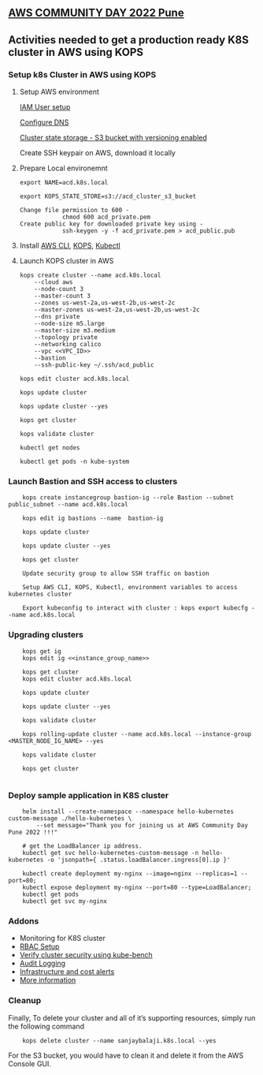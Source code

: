 ## [AWS COMMUNITY DAY 2022 Pune](https://acdpune.in/)

## Activities needed to get a production ready K8S cluster in AWS using KOPS


### Setup k8s Cluster in AWS using KOPS

1. Setup AWS environment 

    [IAM User setup](https://kops.sigs.k8s.io/getting_started/aws/#setup-iam-user)
    
    [Configure DNS](https://kops.sigs.k8s.io/getting_started/aws/#configure-dns)
    
    [Cluster state storage - S3 bucket with versioning enabled](https://kops.sigs.k8s.io/getting_started/aws/#cluster-state-storage)
    
    Create SSH keypair on AWS, download it locally
    



2. Prepare Local environemnt
    ```
    export NAME=acd.k8s.local
    
    export KOPS_STATE_STORE=s3://acd_cluster_s3_bucket

    Change file permission to 600 -
                chmod 600 acd_private.pem
    Create public key for downloaded private key using -
                ssh-keygen -y -f acd_private.pem > acd_public.pub
    
    ```



3. Install [AWS CLI](https://docs.aws.amazon.com/cli/latest/userguide/getting-started-install.html), [KOPS](https://kops.sigs.k8s.io/getting_started/install/), [Kubectl](https://kubernetes.io/docs/tasks/tools/#kubectl) 



4. Launch KOPS cluster in AWS
    ```
    kops create cluster --name acd.k8s.local 
        --cloud aws 
        --node-count 3 
        --master-count 3 
        --zones us-west-2a,us-west-2b,us-west-2c 
        --master-zones us-west-2a,us-west-2b,us-west-2c  
        --dns private 
        --node-size m5.large 
        --master-size m3.medium 
        --topology private 
        --networking calico 
        --vpc <<VPC_ID>>
        --bastion
        --ssh-public-key ~/.ssh/acd_public

    kops edit cluster acd.k8s.local

    kops update cluster

    kops update cluster --yes

    kops get cluster

    kops validate cluster

    kubectl get nodes

    kubectl get pods -n kube-system

    ```


### Launch Bastion and SSH access to clusters
```
    kops create instancegroup bastion-ig --role Bastion --subnet public_subnet --name acd.k8s.local

    kops edit ig bastions --name  bastion-ig

    kops update cluster

    kops update cluster --yes

    kops get cluster

    Update security group to allow SSH traffic on bastion

    Setup AWS CLI, KOPS, Kubectl, environment variables to access kubernetes cluster

    Export kubeconfig to interact with cluster : kops export kubecfg --name acd.k8s.local

```


### Upgrading clusters
```
    kops get ig
    kops edit ig <<instance_group_name>>

    kops get cluster
    kops edit cluster acd.k8s.local

    kops update cluster

    kops update cluster --yes
    
    kops validate cluster

    kops rolling-update cluster --name acd.k8s.local --instance-group <MASTER_NODE_IG_NAME> --yes

    kops validate cluster 

    kops get cluster
    
```

### Deploy sample application in K8S cluster
```
    helm install --create-namespace --namespace hello-kubernetes custom-message ./hello-kubernetes \
        --set message="Thank you for joining us at AWS Community Day Pune 2022 !!!"

    # get the LoadBalancer ip address.
    kubectl get svc hello-kubernetes-custom-message -n hello-kubernetes -o 'jsonpath={ .status.loadBalancer.ingress[0].ip }'

    kubectl create deployment my-nginx --image=nginx --replicas=1 --port=80; 
    kubectl expose deployment my-nginx --port=80 --type=LoadBalancer;
    kubectl get pods
    kubectl get svc my-nginx

```

### Addons
- Monitoring for K8S cluster
- [RBAC Setup](https://pracucci.com/kubernetes-rbac-with-kops.html)
- [Verify cluster security using kube-bench](https://github.com/aquasecurity/kube-bench/blob/main/docs/running.md#running-kube-bench)
- [Audit Logging](https://kops.sigs.k8s.io/cluster_spec/#audit-logging)
- [Infrastructure and cost alerts](https://docs.kubecost.com/install-and-configure/install)
- [More information](https://kops.sigs.k8s.io/getting_started/production/)


### Cleanup
Finally, To delete your cluster and all of it’s supporting resources, simply run the following command
```
    kops delete cluster --name sanjaybalaji.k8s.local --yes
```
For the S3 bucket, you would have to clean it and delete it from the AWS Console GUI.



